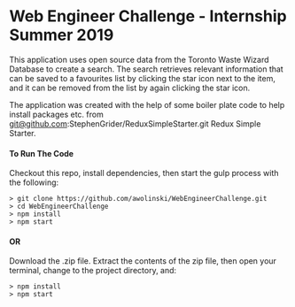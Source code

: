 # Web Engineer Challenge - Internship Summer 2019

This application uses open source data from the Toronto Waste Wizard Database to create a search. The search retrieves relevant information that can be saved to a favourites list by clicking the star icon next to the item, and it can be removed from the list by again clicking the star icon. 

The application was created with the help of some boiler plate code to help install packages etc. from git@github.com:StephenGrider/ReduxSimpleStarter.git Redux Simple Starter.

#### To Run The Code
Checkout this repo, install dependencies, then start the gulp process with the following:

```
> git clone https://github.com/awolinski/WebEngineerChallenge.git
> cd WebEngineerChallenge
> npm install
> npm start
```

#### OR 
Download the .zip file.  Extract the contents of the zip file, then open your terminal, change to the project directory, and:

```
> npm install
> npm start
```
